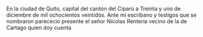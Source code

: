 En la ciudad de Quito, capital del cantón del Ciparú a Treinta y uno de diciembre de mil ochocientos veintidós. Ante mi escribano y testigos que se nombraron parececío presente el señor Nicolas Rentería vecino de la de Cartago quien doy cuenta